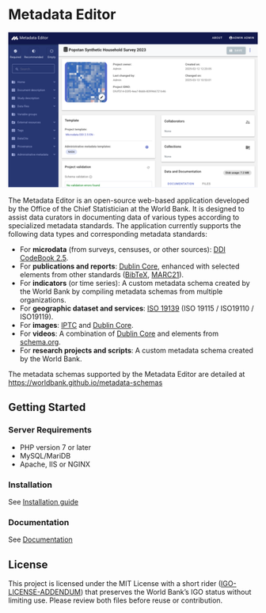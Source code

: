 # Metadata Editor
<p align="center"><img src="images/metadata-editor.png" ></p>

The Metadata Editor is an open-source web-based application developed by the Office of the Chief Statistician at the World Bank. It is designed to assist data curators in documenting data of various types according to specialized metadata standards. The application currently supports the following data types and corresponding metadata standards:

- For **microdata** (from surveys, censuses, or other sources): [DDI CodeBook 2.5](https://ddialliance.org/ddi-codebook_v2.5).
- For **publications and reports**: [Dublin Core](https://www.dublincore.org/), enhanced with selected elements from other standards ([BibTeX](https://www.bibtex.org/), [MARC21](https://www.loc.gov/marc/bibliographic/)).
- For **indicators** (or time series): A custom metadata schema created by the World Bank by compiling metadata schemas from multiple organizations.
- For **geographic dataset and services**: [ISO 19139](https://www.iso.org/standard/67253.html) (ISO 19115 / ISO19110 / ISO19119).
- For **images**: [IPTC](https://iptc.org/standards/photo-metadata/iptc-standard/) and [Dublin Core](https://www.dublincore.org/).
- For **videos**: A combination of [Dublin Core](https://www.dublincore.org/) and elements from [schema.org](https://schema.org/).
- For **research projects and scripts**: A custom metadata schema created by the World Bank.

The metadata schemas supported by the Metadata Editor are detailed at https://worldbank.github.io/metadata-schemas

## Getting Started

### Server Requirements

* PHP version 7 or later
* MySQL/MariDB
* Apache, IIS or NGINX

### Installation

See [Installation guide](https://worldbank.github.io/metadata-editor-docs/tech_installation.html)


### Documentation

See [Documentation](https://worldbank.github.io/metadata-editor-docs)

## License

This project is licensed under the MIT License with a short rider ([IGO-LICENSE-ADDENDUM](IGO-LICENSE-ADDENDUM.md)) that preserves the World Bank’s IGO status without limiting use. Please review both files before reuse or contribution.

